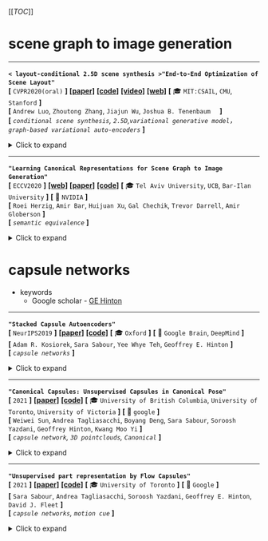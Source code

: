 [[_TOC_]]

# scene graph to image generation

---

**`< layout-conditional 2.5D scene synthesis >"End-to-End Optimization of Scene Layout"`**  
**[** `CVPR2020(oral)` **]** **[[paper]](https://arxiv.org/pdf/2007.11744.pdf)** **[[code]](https://github.com/aluo-x/3D_SLN)** **[[video]](https://www.youtube.com/watch?v=1GQ8IkI6ZJM)** **[[web]](http://3dsln.csail.mit.edu/)** **[** :mortar_board: `MIT:CSAIL`, `CMU`, `Stanford` **]**   
**[**  `Andrew Luo`, `Zhoutong Zhang`, `Jiajun Wu`, `Joshua B. Tenenbaum  `  **]**  
**[** _`conditional scene synthesis`, `2.5D`,`variational generative model`， `graph-based variational auto-encoders`_ **]**  

<details>
  <summary>Click to expand
</summary>

| ![image-20201028170115727](media/image-20201028170115727.png) |
| ------------------------------------------------------------ |
| scene generation + refinement                                |


- **Motivation**
  - Traditional scene graph based image generation (e.g. *[CVPR2018] sg2im*)
    - 在image space中建模物体关系(而不是scene space)
    - 没有显式的3D物体概念（只有像素）
  - Layout Generation (e.g. *[SIGGRAPH2018] Deep Convolutional Priors for Indoor Scene Synthesis*)
    - no spatial-conditioning
    - auto-regressive 自回归 (slow)
      - [ ] what?
  - 核心issues
    - scene space下的3D关系
    - 解耦的布局、形状、图像构成
    - 基于2.5D+语义目标的object locations的refinement
      - [ ] what?
- **主要贡献**
  - 3D-SLN model 可以从一个scene graph生成 **diverse and accurate** scene layouts 
  - 3D scene layouts 可以用 2.5D+语义信息 finetune
  - 应用展示：scene graph based layout synthesis + exemplar based image synthesis
- **数据集/数据特征/数据定义**
  - 物体3D model 是直接从SUNCG数据集中 retrive的；选择类别内最相似的bbox
  - scene graph定义：==与我们类似==
    - scene graph `y`由一组triplets构成，$`(o_i, p, o_j)`$
    - $`o_i`$代表第i-th物体的type(索引embedding) + attributes(索引embedding), $`p`$代表空间关系(索引embedding)
  - 本文中layout的数据结构/物理含义：
    - each element $`y_i`$ in layout $`y`$ 定义是一个 7-tuple，代表物体的bbox和竖直轴旋转：$$`y_i=(min_{X_i}, min_{Y_i}, min_{Z_i}, max_{X_i}, max_{Y_i}, max_{Z_i}, \omega_i )`$$
  - 本文中latent space的定义：
    - [box_emdding, angle_ambedding] (因为是VAE，所以还分了mean, var)
- **主要组件**
  - conditional (on scene graph) layout synthesizer
    - 产生的而是3D scene layout；<br>每个物体都有3D bbox + 竖直轴旋转
    - 把传统2D scene graph数据增强为3D scene graph，把每个物体关系编码到三维空间
    - <u>**虽然是一个encoder-decoder结构，但是generate过程其实就用不到encoder了，decoder才是关键**</u>
  - 集成了一个differentiable renderer来只用scene的2D投影来refine 最终的layout
    - 给定一张semantics map和depth map，可微分渲染器来 **optimize over** the synthesized layout去 **拟合** 给定的输入，通过 **<u>analysis-by-synthesis</u>** fashion
    - 其实就是一个auto-decoder结构，通过整个可微分通路，把sample出的layout latent反向传播最优化更新（文中称之为"refinement"/"fine tune"/"generate a layout toward a target layout"）
- **layout generator的网络架构**

| ![image-20201028170249809](media/image-20201028170249809.png) |
| ------------------------------------------------------------ |
| <u>**测试**</u>时，scene graph + 从一个learned distribution 采样latent code => generate scene layout <br><u>**训练**</u>时，input scene graph + GT layout 先通过encoder提取出其layout latent  (学出一个distribution)，然后用提取出的layout latent + input scene graph 生成predicted layout |


- **encoder**

```mermaid
graph LR
	subgraph scene_graph[input scene graph]
	relationships["relationships (索引)"]
	obj_type["object type (索引)"]
	obj_attr["object attribute (索引)"]
	end
	subgraph encoder
	obj_vecs
	angle_vecs
	pred_vecs
	boxes_vecs
	new_obj_vecs[object vector after GCN]
	GCN((GCN))
	obj_vecs --> obj_vecs2
	boxes_vecs --> obj_vecs2
	angle_vecs --> obj_vecs2
	obj_vecs2 --> GCN
	pred_vecs --> GCN
	GCN --> new_obj_vecs
	new_obj_vecs -- box_mean_var --> bbox_latent
	new_obj_vecs -- angle_mean_var --> angle_latent
	end
	subgraph ground truth layout
	bbox_gt["min_x<br>min_y<br>min_z<br>max_x<br>max_y<br>max_z"]
	angles_gt["angle"]
	end
	obj_type -- nn.Embedding --> obj_vecs
	obj_attr -- nn.Embedding --> obj_vecs
	relationships -- nn.Embedding --> pred_vecs
	angles_gt -- nn.Embedding --> angle_vecs
	bbox_gt -- nn.Linear --> boxes_vecs
	z["z [mean, var]"]
	bbox_latent --> z
	angle_latent --> z
```

 - **decoder**
    - 注意：sample到的z拼接到obj_vecs有两种可选方式
       - 可以先把z拼接到GCN之前的object vectors，然后GCN
       - 也可以先GCN然后再把z拼接到GCN之后的object vectors

```mermaid
graph LR
	subgraph scene_graph[input scene graph]
	obj_type["object type (索引)"]
	obj_attr["object attribute (索引)"]
	relationships["relationships (索引)"]
	end
	subgraph layout_latent[layout latent code]
	bbox_emb["bbox embedding 48维隐向量"]
	angle_emb["rotation embedding 16维隐向量"]
    z["z [mean, var]"]
    bbox_emb --> z
    angle_emb --> z
	end
	subgraph decoder
	edge_emb[edge vector]
	GCN(("GCN"))
	obj_vecs[object vector]
	new_obj_vecs[object vector after GCN]
	edge_emb --> GCN
	obj_vecs --> GCN
	GCN --> new_obj_vecs
	end
    z -."sample <br><br>(可能的拼接位置1)".-> obj_vecs
    z -."sample <br><br>(可能的拼接位置2)".-> new_obj_vecs
    obj_type -- nn.Embedding --> obj_vecs
    obj_attr -- nn.Embedding --> obj_vecs
    relationships -- nn.Embedding --> edge_emb
    layout["layout <br>[min_x<br>min_y<br>min_z<br>max_x<br>max_y<br>max_z<br>angle]"]
	new_obj_vecs -- box_net --> layout
	new_obj_vecs -- angle_net --> layout
```


- **refinement (finetune) 过程**

| ![image-20201028170332920](media/image-20201028170332920.png) |
| ------------------------------------------------------------ |
| 类似auto-decoder结构；<br>通过整个可微分通路，把sample出的layout latent反向传播最优化更新（文中称之为"refinement"/"fine tune"/"generate a layout toward a target layout"） |


- **效果**
  - 2.5D vs. 2D
    - ![image-20201028170455621](media/image-20201028170455621.png)
  - diverse layout from the same scene graph
    - ![image-20201028171028235](media/image-20201028171028235.png)
  - diverse layout generation
    - ![image-20201028170542200](media/image-20201028170542200.png)

</details>

---

**`"Learning Canonical Representations for Scene Graph to Image Generation"`**  
**[** `ECCV2020` **]** **[[web]](https://roeiherz.github.io/CanonicalSg2Im/)** **[[paper]](https://arxiv.org/pdf/1912.07414.pdf)** **[[code]](https://github.com/roeiherz/CanonicalSg2Im)** **[** :mortar_board: `Tel Aviv University`, `UCB`, `Bar-Ilan University` **]** **[** :office: `NVIDIA` **]**  
**[**  `Roei Herzig`, `Amir Bar`, `Huijuan Xu`, `Gal Chechik`, `Trevor Darrell`, `Amir Globerson`  **]**  
**[** _`semantic equivalence`_ **]**  

<details>
  <summary>Click to expand
</summary>

- **Motivation**
  - 过去的sg2im的一个不足是不能捕捉graphs中的语义等价性(semantic equivalence)
    - 即：同样一张图片可以用多个逻辑上等价的SG来表述
  - 所以提出从数据中学习出canonical graph representations
  - 主要展示3个数据集：visual genome, COCO, clevr
- **Overview**
  - SG to canonical weighted SG
  - weighted SG to layout
  - layout to image
- **Scene Graph Canonicalization**
  - transitive relation, converse relations
- **效果**
  - ![image-20201217112917616](media/image-20201217112917616.png)

</details>


# capsule networks

 - keywords
    - Google scholar - [GE Hinton](https://scholar.google.com.hk/citations?hl=zh-CN&user=JicYPdAAAAAJ&view_op=list_works&sortby=pubdate)

---

**`"Stacked Capsule Autoencoders"`**  
**[** `NeurIPS2019` **]** **[[paper]](https://abc.efg)** **[[code]](https://www.github.com)** **[** :mortar_board: `Oxford` **]** **[** :office: `Google Brain`, `DeepMind` **]**  
**[**  `Adam R. Kosiorek`, `Sara Sabour`, `Yee Whye Teh`, `Geoffrey E. Hinton`  **]**  
**[** _`capsule networks`_ **]**  

<details>
  <summary>Click to expand
</summary>

- **Motivation**
  - ![image-20201216165444435](media/image-20201216165444435.png)

</details>

---

**`"Canonical Capsules: Unsupervised Capsules in Canonical Pose"`**  
**[** `2021` **]** **[[paper]](https://arxiv.org/pdf/2012.04718.pdf)** **[[code]](https://www.github.com)** **[** :mortar_board: `University of British Columbia`, `University of Toronto`, `University of Victoria` **]** **[** :office: `google` **]**  
**[**  `Weiwei Sun`, `Andrea Tagliasacchi`, `Boyang Deng`, `Sara Sabour`, `Soroosh Yazdani`, `Geoffrey Hinton`, `Kwang Moo Yi`  **]**  
**[** _`capsule network`, `3D pointclouds`, `Canonical`_ **]**  

<details>
  <summary>Click to expand
</summary>

- **Motivation**
  - unsupervised capsule architecture for 3D point clouds
  - ![image-20201216170228754](media/image-20201216170228754.png)
- **overview**
  - ![image-20201216171806453](media/image-20201216171806453.png)
  - decomposition
    - 把点云$`\boldsymbol{P} \in \mathbb{R}^{P \times D}`$用一个encoder计算出K-fold attention map $`\boldsymbol{A} \in \mathbb{R}^{P \times K}`$和逐点的feature $`\boldsymbol{F} \in \mathbb{R}^{P \times C}`$ 
    - 然后计算*k*-th capsule的pose $`\boldsymbol{\theta}_k \in \mathbb{R}^3`$和对应的capsule descriptor $`\boldsymbol{\beta}_k \in \mathbb{R}^C`$ <br> $`\boldsymbol{\theta}_k = \frac {\sum_p A_{p,k}P_p} {\sum_p A_{p,k}}`$       $`\boldsymbol{\beta}_k=\frac {\sum_p A_{p,k}F_p} {\sum_p A_{p,k}}`$ <br>其实就是attention map加权和后的点坐标和attention map加权和后的点feature
  - canonicalization
    - 单纯地保证不变性和等变性并不足以学出一个object-centric的3D表征，因为缺乏一种(无监督)的机制来==<u>**bring information into a shared "object-centric" reference frame**</u>==
    - 并且，一个"合适"的canonical frame其实就是一个convention，所以我们需要一个机制让网络做出一个**<u>选择</u>**——并且必须在所有物体中都是一致的
      - 比如，一个沿着+z轴放置的飞机和一个沿着+y轴放置的飞机是<u>**一样好**</u>的
    - 为了实现这一点：link the capsule descriptors to the capsule poses in canonical space；i.e. ask that objects with similar appearance to be located in similar Euclidean neighborhoods in canonical space
      - 具体做法是用一个全连接层，从descriptor直接回归出每个capsule的pose
      - $`\overline{\theta}=\mathcal{K}(\beta)`$<br> $`\overline{\theta} \in \mathbb{R}^{K\times 3}`$是canonical poses，<br>$`\mathcal{K}`$是全连接神经网络，<br>$`\beta \in \mathbb{R}^{K \times C}`$ 是capsule的descriptor
      - [ ] why?居然直接从K个胶囊描述子直接回归出K个canonical pose

</details>



---

**`"Unsupervised part representation by Flow Capsules"`**  
**[** `2021` **]** **[[paper]](https://arxiv.org/pdf/2011.13920.pdf)** **[[code]](https://www.github.com)** **[** :mortar_board: `University of Toronto` **]** **[** :office: `Google` **]**  
**[**  `Sara Sabour`, `Andrea Tagliasacchi`, `Soroosh Yazdani`, `Geoffrey E. Hinton`, `David J. Fleet`  **]**  
**[** _`capsule networks`, `motion cue`_ **]**  

<details>
  <summary>Click to expand
</summary>

- **Motivation**
  - capsule networks不能高效地学到low level的part descriptions
  - exploit motion as a powerful perceptual cue for part definition <br>用运动作为一个部件定义的有力的感知线索
- results
  - 从复杂背景中找出来原来的三角形、正方形、圆形等<br>![image-20201216170936463](media/image-20201216170936463.png)
  - 对于运动的人学出来的部件![image-20201216171020883](media/image-20201216171020883.png)

</details>

